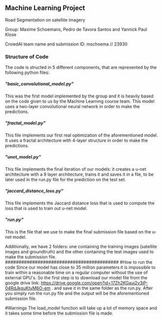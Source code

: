 ## Machine Learning Project
Road Segmentation on satellite imagery

Group: Maxime Schoemans, Pedro de Tavora Santos and Yannick Paul Klose

CrowdAI team name and submission ID: mschoema // 23930

### Structure of Code
The code is structed in 5 different components, that are represented by the following python files:

##### "basic_convolutional_model.py"
This was the first model implemented by the group and it is heavily based on the code given to us by the Machine Learning course team. This model uses a two-layer convolutional neural network in order to make the predictions.


##### "fractal_model.py"
This file implements our first real optimization of the aforementioned model. It uses a fractal architecture with 4-layer structure in order to make the predictions.

##### "unet_model.py"
This file implements the final iteration of our models: it creates a u-net architecture with a 9 layer architecture, trains it and saves it in a file, to be later used in the run.py file for the prediction on the test set.

##### "jaccard_distance_loss.py"
This file implements the Jaccard distance loss that is used to compute the loss that is used to train out u-net model.

##### "run.py"
This is the file that we use to make the final submission file based on the u-net model.

Additionally, we have 2 folders: one containing the training images (satellite images and groundtruth) and the other containing the test images used to make the submission file.
##########################################
#How to run the code
Since our model has close to 35 million parameters it is impossible to train within a reasonable time on a regular computer without the use of external GPU's.
So the first step is to download our model file from the google drive link: https://drive.google.com/open?id=17Zh2KGauj2v3iP-04RdJkguKtvM6O-em .
and save it in the same folder as the run.py. After you simply run the run.py file and the output will be the aforementioned submission file.

#Warnings
The load_model function will take up a lot of memory space and it takes some time before the submission file is made.
